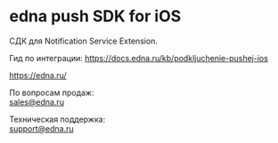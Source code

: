 # edna push SDK for iOS

СДК для Notification Service Extension.

Гид по интеграции: https://docs.edna.ru/kb/podkljuchenie-pushej-ios

https://edna.ru/

По вопросам продаж:<br>
sales@edna.ru

Техническая поддержка:<br>
support@edna.ru
